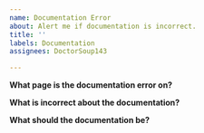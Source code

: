 ```yaml
---
name: Documentation Error
about: Alert me if documentation is incorrect.
title: ''
labels: Documentation
assignees: DoctorSoup143

---
```


**What page is the documentation error on?**


**What is incorrect about the documentation?**


**What should the documentation be?**
